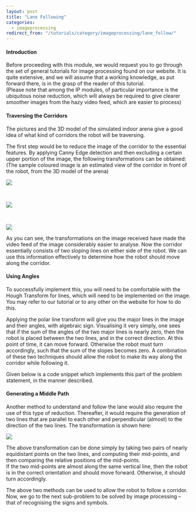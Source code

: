```yaml
---
layout: post
title: "Lane Following"
categories:
  - imageprocessing
redirect_from: "/tutorials/category/imageprocessing/lane_follow/"
---
```


#### Introduction

Before proceeding with this module, we would request you to go through the set of general tutorials for image processing found on our website. It is quite extensive, and we will assume that a working knowledge, as put forward there, is in the grasp of the reader of this tutorial.  
(Please note that among the IP modules, of particular importance is the ubiquitous noise reduction, which will always be required to give clearer smoother images from the hazy video feed, which are easier to process)

#### Traversing the Corridors

The pictures and the 3D model of the simulated indoor arena give a good idea of what kind of corridors the robot will be traversing.

The first step would be to reduce the image of the corridor to the essential features. By applying Canny Edge detection and then excluding a certain upper portion of the image, the following transformations can be obtained:  
(The sample coloured image is an estimated view of the corridor in front of the robot, from the 3D model of the arena)

![][1]

 

![][2]

 

![][3]

As you can see, the transformations on the image received have made the video feed of the image considerably easier to analyse. Now the corridor essentially consists of two sloping lines on either side of the robot. We can use this information effectively to determine how the robot should move along the corridor.

#### Using Angles

To successfully implement this, you will need to be comfortable with the Hough Transform for lines, which will need to be implemented on the image. You may refer to our tutorial or to any other on the website for how to do this.

Applying the polar line transform will give you the major lines in the image and their angles, with algebraic sign. Visualising it very simply, one sees that if the sum of the angles of the two major lines is nearly zero, then the robot is placed between the two lines, and in the correct direction. At this point of time, it can move forward. Otherwise the robot must turn accordingly, such that the sum of the slopes becomes zero. A combination of these two techniques should allow the robot to make its way along the corridor while following it.

Given below is a code snippet which implements this part of the problem statement, in the manner described.

#### Generating a Middle Path

Another method to understand and follow the lane would also require the use of this type of reduction. Thereafter, it would require the generation of two lines that are parallel to each other and perpendicular (almost) to the direction of the two lines. The transformation is shown here:

![][4]

The above transformation can be done simply by taking two pairs of nearly equidistant points on the two lines, and computing their mid-points, and then comparing the relative positions of the mid-points.  
If the two mid-points are almost along the same vertical line, then the robot is in the correct orientation and should move forward. Otherwise, it should turn accordingly.

The above two methods can be used to allow the robot to follow a corridor. Now, we go to the next sub-problem to be solved by image processing – that of recognising the signs and symbols.

[1]: https://lh4.googleusercontent.com/NLPqv6Br-fXBConpONTDqFG__ELyMvcaMIRK2mzE1KH8MtHhc3tG93jM_M5lZ3Vzjgmp5N5ukgM9fuAtxtlCUTgBh3yoKN3yw_XGmcfar_YTgbtUwKWsOe0G
[2]: https://lh5.googleusercontent.com/PezFfQ4Z-JIUVFgEiXPFobyxDRxqMdbv52rAkE0l6mbkR2MuFhVcZp3EA4ZZAwpVJssVJyY97rkdcMyKY2uyEmhVVAc5uC0B-FfeSjWDtc5d2bGoaoyyiwYW
[3]: https://lh4.googleusercontent.com/0xC-I56RuHWvB5F0V0Bz9P0niOX8Riv39xypLiY4GfmUQqGr8SrM9Pl9zohENfBKkXuKeHI9epUM9rHNIMfKn4KEtNmNiD9bMDL2oBA0gCR2FHiIUco
[4]: https://lh4.googleusercontent.com/DIk2tHbzRJdiHM8pkNT58shLTtNUG-ZXkPFnVMHMCvs2XdiPH_pnSQ9fY4f95t9Boi0I68Orwj3JwnMhHy0BwMm1eGjsxOFaxAGqD7ltkxzMEkrpyW8
